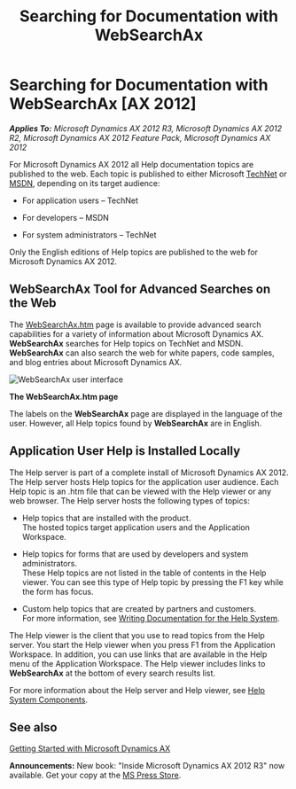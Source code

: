 ﻿---
title: Searching for Documentation with WebSearchAx
TOCTitle: Searching for Documentation with WebSearchAx
ms:assetid: 0161e85b-7d17-4f52-9715-452498d1f7de
ms:mtpsurl: https://msdn.microsoft.com/en-us/library/Hh538476(v=AX.60)
ms:contentKeyID: 39508909
ms.date: 05/18/2015
mtps_version: v=AX.60
---

# Searching for Documentation with WebSearchAx [AX 2012]


_**Applies To:** Microsoft Dynamics AX 2012 R3, Microsoft Dynamics AX 2012 R2, Microsoft Dynamics AX 2012 Feature Pack, Microsoft Dynamics AX 2012_

For Microsoft Dynamics AX 2012 all Help documentation topics are published to the web. Each topic is published to either Microsoft [TechNet](http://technet.microsoft.com/en-us/library/dd362025.aspx) or [MSDN](http://msdn.microsoft.com/en-us/library/aa155304.aspx), depending on its target audience:

  - For application users – TechNet

  - For developers – MSDN

  - For system administrators – TechNet

Only the English editions of Help topics are published to the web for Microsoft Dynamics AX 2012.

## WebSearchAx Tool for Advanced Searches on the Web

The [WebSearchAx.htm](http://go.microsoft.com/fwlink/?linkid=194311) page is available to provide advanced search capabilities for a variety of information about Microsoft Dynamics AX. **WebSearchAx** searches for Help topics on TechNet and MSDN. **WebSearchAx** can also search the web for white papers, code samples, and blog entries about Microsoft Dynamics AX.

![WebSearchAx user interface](images/Hh538476.WebSearchAxUiPlainC2(en-us,AX.60).png "WebSearchAx user interface")

**The WebSearchAx.htm page**   

The labels on the **WebSearchAx** page are displayed in the language of the user. However, all Help topics found by **WebSearchAx** are in English.

## Application User Help is Installed Locally

The Help server is part of a complete install of Microsoft Dynamics AX 2012. The Help server hosts Help topics for the application user audience. Each Help topic is an .htm file that can be viewed with the Help viewer or any web browser. The Help server hosts the following types of topics:

  - Help topics that are installed with the product.  
    The hosted topics target application users and the Application Workspace.

  - Help topics for forms that are used by developers and system administrators.  
    These Help topics are not listed in the table of contents in the Help viewer. You can see this type of Help topic by pressing the F1 key while the form has focus.

  - Custom help topics that are created by partners and customers.  
    For more information, see [Writing Documentation for the Help System](writing-documentation-for-the-help-system.md).

The Help viewer is the client that you use to read topics from the Help server. You start the Help viewer when you press F1 from the Application Workspace. In addition, you can use links that are available in the Help menu of the Application Workspace. The Help viewer includes links to **WebSearchAx** at the bottom of every search results list.

For more information about the Help server and Help viewer, see [Help System Components](help-system-components.md).

## See also

[Getting Started with Microsoft Dynamics AX](getting-started-with-microsoft-dynamics-ax.md)

  
**Announcements:** New book: "Inside Microsoft Dynamics AX 2012 R3" now available. Get your copy at the [MS Press Store](https://www.microsoftpressstore.com/store/inside-microsoft-dynamics-ax-2012-r3-9780735685109).

